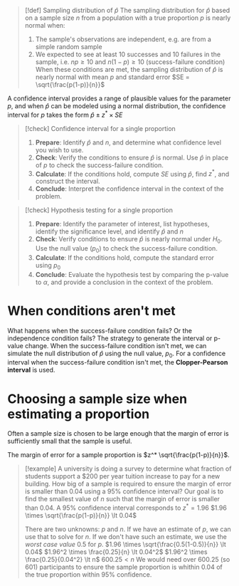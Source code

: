 > [!def] Sampling distribution of $\hat{p}$
> The sampling distribution for $\hat{p}$ based on a sample size $n$ from a population with a true proportion $p$ is nearly normal when:
> 1. The sample's observations are independent, e.g. are from a simple random sample
> 2. We expected to see at least 10 successes and 10 failures in the sample, i.e. $np \ge 10$ and $n(1-p)\ge 10$ (success-failure condition)
> When these conditions are met, the sampling distribution of $\hat{p}$ is nearly normal with mean $p$ and standard error $SE = \sqrt{\frac{p(1-p)}{n}}$

A confidence interval provides a range of plausible values for the parameter $p$, and when $\hat{p}$ can be modeled using a normal distribution, the confidence interval for $p$ takes the form $\hat{p} \pm z^* \times SE$

> [!check] Confidence interval for a single proportion
> 1. **Prepare**: Identify $\hat{p}$ and $n$, and determine what confidence level you wish to use.
> 2. **Check**: Verify the conditions to ensure $\hat{p}$ is normal. Use $\hat{p}$ in place of $p$ to check the success-failure condition.
> 3. **Calculate**: If the conditions hold, compute $SE$ using $\hat{p}$, find $z^*$, and construct the interval.
> 4. **Conclude**: Interpret the confidence interval in the context of the problem.


> [!check] Hypothesis testing for a single proportion
> 1. **Prepare**: Identify the parameter of interest, list hypotheses, identify the significance level, and identify $\hat{p}$ and $n$
> 2. **Check**: Verify conditions to ensure $\hat{p}$ is nearly normal under $H_0$. Use the null value ($p_0$) to check the success-failure condition.
> 3. **Calculate**: If the conditions hold, compute the standard error using $p_0$ 
> 4. **Conclude**: Evaluate the hypothesis test by comparing the p-value to $\alpha$, and provide a conclusion in the context of the problem. 

# When conditions aren't met
What happens when the success-failure condition fails? Or the independence condition fails? The strategy to generate the interval or p-value change. 
When the success-failure condition isn't met, we can simulate the null distribution of $\hat{p}$ using the null value, $p_0$. For a confidence interval when the success-failure condition isn't met, the **Clopper-Pearson interval** is used.


# Choosing a sample size when estimating a proportion

Often a sample size is chosen to be large enough that the margin of error is sufficiently small that the sample is useful. 

The margin of error for a sample proportion is $z^* \sqrt{\frac{p(1-p)}{n}}$.

> [!example] A university is doing a survey to determine what fraction of students support a \$200 per year tuition increase to pay for a new building. How big of a sample is required to ensure the margin of error is smaller than 0.04 using a 95% confidence interval?
> Our goal is to find the smallest value of $n$ such that the margin of error is smaller than 0.04. A 95% confidence interval corresponds to $z^* = 1.96$
> $1.96 \times \sqrt{\frac{p(1-p)}{n}} \lt 0.04$
> 
> There are two unknowns: $p$ and $n$. If we have an estimate of $p$, we can use that to solve for $n$. If we don't have such an estimate, we use the *worst case value* 0.5 for $p$.
> $1.96 \times \sqrt{\frac{0.5(1-0.5)}{n}} \lt 0.04$
> $1.96^2 \times \frac{0.25}{n} \lt 0.04^2$
> $1.96^2 \times \frac{0.25}{0.04^2} \lt n$
> $600.25 \lt n$
> We would need over 600.25 (so 601) participants to ensure the sample proportion is whithin 0.04 of the true proportion within 95% confidence.